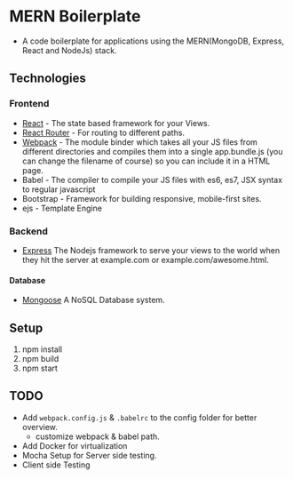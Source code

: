 # MERN Boilerplate

* A code boilerplate for applications using the MERN(MongoDB, Express, React and NodeJs) stack.

## Technologies

### Frontend

* [React](https://facebook.github.io/react/) - The state based framework for your Views.
* [React Router](https://reacttraining.com/react-router/) - For routing to different paths.
* [Webpack](https://webpack.github.io/) - The module binder which takes all your JS files from different directories and compiles them into a single app.bundle.js (you can change the filename of course) so you can include it in a HTML page.
* Babel - The compiler to compile your JS files with es6, es7, JSX syntax to regular javascript
* Bootstrap - Framework for building responsive, mobile-first sites.
* ejs - Template Engine

### Backend

* [Express](http://expressjs.com/) The Nodejs framework to serve your views to the world when they hit the server at example.com or example.com/awesome.html.

#### Database

* [Mongoose](http://mongoosejs.com/) A NoSQL Database system.

## Setup

1. npm install
2. npm build
3. npm start

## TODO

* Add `webpack.config.js` & `.babelrc` to the config folder for better overview.
  * customize webpack & babel path.
* Add Docker for virtualization
* Mocha Setup for Server side testing.
* Client side Testing